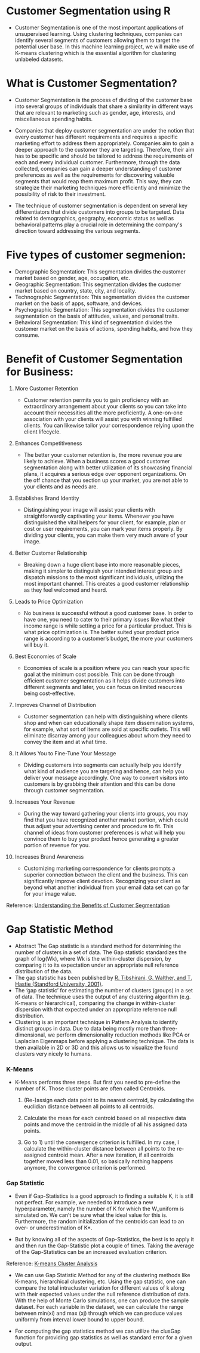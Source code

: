 # Customer Segmentation using R

- Customer Segmentation is one of the most important applications of unsupervised learning. Using clustering techniques, companies can identify several segments of customers allowing them to target the potential user base. In this machine learning project, we will make use of K-means clustering which is the essential algorithm for clustering unlabeled datasets.

# What is Customer Segmentation?
- Customer Segmentation is the process of dividing of the customer base into several groups of individuals that share a similarity in different ways that are relevant to marketing such as gender, age, interests, and miscellaneous spending habits.

- Companies that deploy customer segmentation are under the notion that every customer has different requirements and requires a specific marketing effort to address them appropriately. Companies aim to gain a deeper approach to the customer they are targeting. Therefore, their aim has to be specific and should be tailored to address the requirements of each and every individual customer. Furthermore, through the data collected, companies can gain a deeper understanding of customer preferences as well as the requirements for discovering valuable segments that would reap them maximum profit. This way, they can strategize their marketing techniques more efficiently and minimize the possibility of risk to their investment.

- The technique of customer segmentation is dependent on several key differentiators that divide customers into groups to be targeted. Data related to demographics, geography, economic status as well as behavioral patterns play a crucial role in determining the company's direction toward addressing the various segments.

# Five types of customer segmenion:

- Demographic Segmentation: This segmentation divides the customer market based on gender, age, occupation, etc.
- Geographic Segmentation: This segmentation divides the customer market based on country, state, city, and locality.
- Technographic Segmentation: This segmentation divides the customer market on the basis of apps, software, and devices.
- Psychographic Segmentation: This segmentation divides the customer segmentation on the basis of attitudes, values, and personal traits.
- Behavioral Segmentation: This kind of segmentation divides the customer market on the basis of actions, spending habits, and how they consume.


# Benefit of Customer Segmentation for Business:
1. More Customer Retention
    - Customer retention permits you to gain proficiency with an extraordinary arrangement about your clients so you can take into account their necessities all the more proficiently.  A one-on-one association with your clients will assist you with winning fulfilled clients. You can likewise tailor your correspondence relying upon the client lifecycle.

2. Enhances Competitiveness
    - The better your customer retention is, the more revenue you are likely to achieve. When a business scores a good customer segmentation along with better utilization of its showcasing financial plans, it acquires a serious edge over opponent organizations. On the off chance that you section up your market, you are not able to your clients and as needs are.

3. Establishes Brand Identity
    - Distinguishing your image will assist your clients with straightforwardly captivating your items. Whenever you have distinguished the vital helpers for your client, for example, plan or cost or user requirements, you can mark your items properly. By dividing your clients, you can make them very much aware of your image.

4. Better Customer Relationship
    - Breaking down a huge client base into more reasonable pieces, making it simpler to distinguish your intended interest group and dispatch missions to the most significant individuals, utilizing the most important channel. This creates a good customer relationship as they feel welcomed and heard.

5. Leads to Price Optimization
    - No business is successful without a good customer base. In order to have one, you need to cater to their primary issues like what their income range is while setting a price for a particular product. This is what price optimization is. The better suited your product price range is according to a customer’s budget, the more your customers will buy it.

6. Best Economies of Scale
    - Economies of scale is a position where you can reach your specific goal at the minimum cost possible. This can be done through efficient customer segmentation as it helps divide customers into different segments and later, you can focus on limited resources being cost-effective.

7. Improves Channel of Distribution
    - Customer segmentation can help with distinguishing where clients shop and when can educationally shape item dissemination systems, for example, what sort of items are sold at specific outlets. This will eliminate disarray among your colleagues about whom they need to convey the item and at what time.

8. It Allows You to Fine-Tune Your Message
    - Dividing customers into segments can actually help you identify what kind of audience you are targeting and hence, can help you deliver your message accordingly. One way to convert visitors into customers is by grabbing their attention and this can be done through customer segmentation.

9. Increases Your Revenue
    - During the way toward gathering your clients into groups, you may find that you have recognized another market portion, which could thus adjust your advertising center and procedure to fit. This channel of ideas from customer preferences is what will help you convince them to buy your product hence generating a greater portion of revenue for you.

10. Increases Brand Awareness
    - Customizing marketing correspondence for clients prompts a superior connection between the client and the business. This can significantly improve client devotion. Recognizing your client as beyond what another individual from your email data set can go far for your image value.


Reference: [Understanding the Benefits of Customer Segmentation](https://bython.com/benefits-of-customer-segmentation/)

# Gap Statistic Method
- Abstract The Gap statistic is a standard method for determining the number of clusters in a set of data. The Gap statistic standardizes the graph of log(Wk), where Wk is the within-cluster dispersion, by comparing it to its expectation under an appropriate null reference distribution of the data.
- The gap statistic has been published by [R. Tibshirani, G. Walther, and T. Hastie (Standford University, 2001)](http://web.stanford.edu/~hastie/Papers/gap.pdf).
- The ‘gap statistic’ for estimating the number of clusters (groups) in a set of data. The technique uses the output of any clustering algorithm (e.g. K-means or hierarchical), comparing the change in within-cluster dispersion with that expected under an appropriate reference null distribution.
- Clustering is an important technique in Pattern Analysis to identify distinct groups in data. Due to data being mostly more than three-dimensional, we perform dimensionality reduction methods like PCA or Laplacian Eigenmaps before applying a clustering technique. The data is then available in 2D or 3D and this allows us to visualize the found clusters very nicely to humans.

### K-Means

- K-Means performs three steps. But first you need to pre-define the number of K. Those cluster points are often called Centroids.

    1) (Re-)assign each data point to its nearest centroid, by calculating the euclidian distance between all points to all centroids.

    2) Calculate the mean for each centroid based on all respective data points and move the centroid in the middle of all his assigned data points.

    3) Go to 1) until the convergence criterion is fulfilled. In my case, I calculate the within-cluster distance between all points to the re-assigned centroid mean. After a new iteration, if all centroids together moved less than 0.01, so basically nothing happens anymore, the convergence criterion is performed.


### Gap Statistic
- Even if Gap-Statistics is a good approach to finding a suitable K, it is still not perfect. For example, we needed to introduce a new hyperparameter, namely the number of K for which the W_uniform is simulated on. We can’t be sure what the ideal value for this is. Furthermore, the random initialization of the centroids can lead to an over- or underestimation of K*.

- But by knowing all of the aspects of Gap-Statistics, the best is to apply it and then run the Gap-Statistic plot a couple of times. Taking the average of the Gap-Statistics can be an increased evaluation criterion.

Reference: [K-means Cluster Analysis](https://uc-r.github.io/kmeans_clustering#gap)

- We can use Gap Statistic Method for any of the clustering methods like K-means, hierarchical clustering, etc. Using the gap statistic, one can compare the total intracluster variation for different values of k along with their expected values under the null reference distribution of data. With the help of Monte Carlo simulations, one can produce the sample dataset. For each variable in the dataset, we can calculate the range between min(xi) and max (xj) through which we can produce values uniformly from interval lower bound to upper bound.

- For computing the gap statistics method we can utilize the clusGap function for providing gap statistics as well as standard error for a given output.
